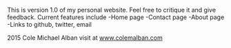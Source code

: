 This is version 1.0 of my personal website. Feel free to critique it and give feedback.
Current features include
-Home page
-Contact page
-About page
-Links to github, twitter, email

2015 Cole Michael Alban
visit at www.colemalban.com
